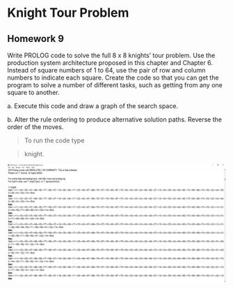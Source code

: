 # Knight Tour Problem

## Homework 9

Write PROLOG code to solve the full 8 x 8 knights’ tour problem. Use the production system architecture proposed in this chapter and Chapter 6. Instead of square numbers of 1 to 64, use the pair of row and column numbers to indicate each square. Create the code so that you can get the program to solve a number of different tasks, such as getting from any one square to another.

a. Execute this code and draw a graph of the search space.

b. Alter the rule ordering to produce alternative solution paths. Reverse the order of the moves.

> To run the code type

> knight.

![path](/path.png)
